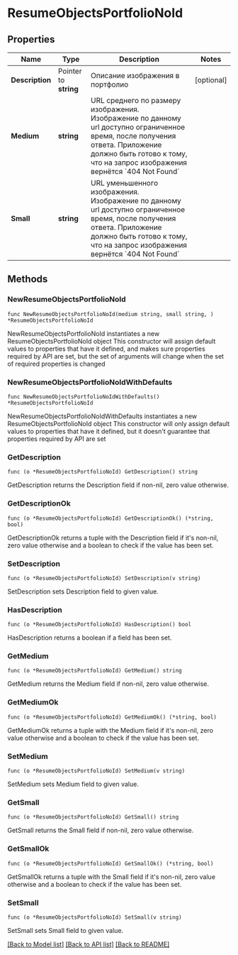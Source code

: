 # ResumeObjectsPortfolioNoId

## Properties

Name | Type | Description | Notes
------------ | ------------- | ------------- | -------------
**Description** | Pointer to **string** | Описание изображения в портфолио | [optional] 
**Medium** | **string** | URL среднего по размеру изображения. Изображение по данному url доступно ограниченное время, после получения ответа. Приложение должно быть готово к тому, что на запрос изображения вернётся &#x60;404 Not Found&#x60;  | 
**Small** | **string** | URL уменьшенного изображения. Изображение по данному url доступно ограниченное время, после получения ответа. Приложение должно быть готово к тому, что на запрос изображения вернётся &#x60;404 Not Found&#x60;  | 

## Methods

### NewResumeObjectsPortfolioNoId

`func NewResumeObjectsPortfolioNoId(medium string, small string, ) *ResumeObjectsPortfolioNoId`

NewResumeObjectsPortfolioNoId instantiates a new ResumeObjectsPortfolioNoId object
This constructor will assign default values to properties that have it defined,
and makes sure properties required by API are set, but the set of arguments
will change when the set of required properties is changed

### NewResumeObjectsPortfolioNoIdWithDefaults

`func NewResumeObjectsPortfolioNoIdWithDefaults() *ResumeObjectsPortfolioNoId`

NewResumeObjectsPortfolioNoIdWithDefaults instantiates a new ResumeObjectsPortfolioNoId object
This constructor will only assign default values to properties that have it defined,
but it doesn't guarantee that properties required by API are set

### GetDescription

`func (o *ResumeObjectsPortfolioNoId) GetDescription() string`

GetDescription returns the Description field if non-nil, zero value otherwise.

### GetDescriptionOk

`func (o *ResumeObjectsPortfolioNoId) GetDescriptionOk() (*string, bool)`

GetDescriptionOk returns a tuple with the Description field if it's non-nil, zero value otherwise
and a boolean to check if the value has been set.

### SetDescription

`func (o *ResumeObjectsPortfolioNoId) SetDescription(v string)`

SetDescription sets Description field to given value.

### HasDescription

`func (o *ResumeObjectsPortfolioNoId) HasDescription() bool`

HasDescription returns a boolean if a field has been set.

### GetMedium

`func (o *ResumeObjectsPortfolioNoId) GetMedium() string`

GetMedium returns the Medium field if non-nil, zero value otherwise.

### GetMediumOk

`func (o *ResumeObjectsPortfolioNoId) GetMediumOk() (*string, bool)`

GetMediumOk returns a tuple with the Medium field if it's non-nil, zero value otherwise
and a boolean to check if the value has been set.

### SetMedium

`func (o *ResumeObjectsPortfolioNoId) SetMedium(v string)`

SetMedium sets Medium field to given value.


### GetSmall

`func (o *ResumeObjectsPortfolioNoId) GetSmall() string`

GetSmall returns the Small field if non-nil, zero value otherwise.

### GetSmallOk

`func (o *ResumeObjectsPortfolioNoId) GetSmallOk() (*string, bool)`

GetSmallOk returns a tuple with the Small field if it's non-nil, zero value otherwise
and a boolean to check if the value has been set.

### SetSmall

`func (o *ResumeObjectsPortfolioNoId) SetSmall(v string)`

SetSmall sets Small field to given value.



[[Back to Model list]](../README.md#documentation-for-models) [[Back to API list]](../README.md#documentation-for-api-endpoints) [[Back to README]](../README.md)


